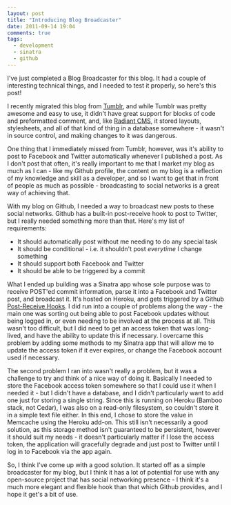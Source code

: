 ```yaml
---
layout: post
title: "Introducing Blog Broadcaster"
date: 2011-09-14 19:04
comments: true
tags:
  - development
  - sinatra
  - github
---
```


I've just completed a Blog Broadcaster for this blog. It had a couple of interesting technical things, and I needed to test it properly, so here's this post!

I recently migrated this blog from [Tumblr](http://tumblr.com), and while Tumblr was pretty awesome and easy to use, it didn't have great support for blocks of code and preformatted comment, and, like [Radiant CMS](http://www.radiantcms.org), it stored layouts, stylesheets, and all of that kind of thing in a database somewhere - it wasn't in source control, and making changes to it was dangerous.

One thing that I immediately missed from Tumblr, however, was it's ability to post to Facebook and Twitter automatically whenever I published a post. As I don't post that often, it's really important to me that I market my blog as much as I can - like my Github profile, the content on my blog is a reflection of my knowledge and skill as a developer, and so I want to get that in front of people as much as possible - broadcasting to social networks is a great way of achieving that.

With my blog on Github, I needed a way to broadcast new posts to these social networks. Github has a built-in post-receive hook to post to Twitter, but I really needed something more than that. Here's my list of requirements:

* It should automatically post without me needing to do any special task
* It should be conditional - i.e. it shouldn't post *everytime* I change something
* It should support both Facebook and Twitter
* It should be able to be triggered by a commit

What I ended up building was a Sinatra app whose sole purpose was to receive POST'ed commit information, parse it into a Facebook and Twitter post, and broadcast it. It's hosted on Heroku, and gets triggered by a Github [Post-Receive Hooks](http://help.github.com/post-receive-hooks/). I did run into a couple of problems along the way - the main one was sorting out being able to post Facebook updates without being logged in, or even needing to be involved at the process at all. This wasn't too difficult, but I did need to get an access token that was long-lived, and have the ability to update this if necessary. I overcame this problem by adding some methods to my Sinatra app that will allow me to update the access token if it ever expires, or change the Facebook account used if necessary.

The second problem I ran into wasn't really a problem, but it was a challenge to try and think of a nice way of doing it. Basically I needed to store the Facebook access token somewhere so that I could use it when I needed it - but I didn't have a database, and I didn't particularly want to add one just for storing a single string. Since this is running on Heroku (Bamboo stack, not Cedar), I was also on a read-only filesystem, so couldn't store it in a simple text file either. In this end, I chose to store the value in Memcache using the Heroku add-on. This still isn't necessarily a good solution, as this storage method isn't guaranteed to be persistent, however it should suit my needs - it doesn't particularly matter if I lose the access token, the application will gracefully degrade and just post to Twitter until I log in to Facebook via the app again.

So, I think I've come up with a good solution. It started off as a simple broadcaster for my blog, but I think it has a lot of potential for use with any open-source project that has social networking presence - I think it's a much more elegant and flexible hook than that which Github provides, and I hope it get's a bit of use.

